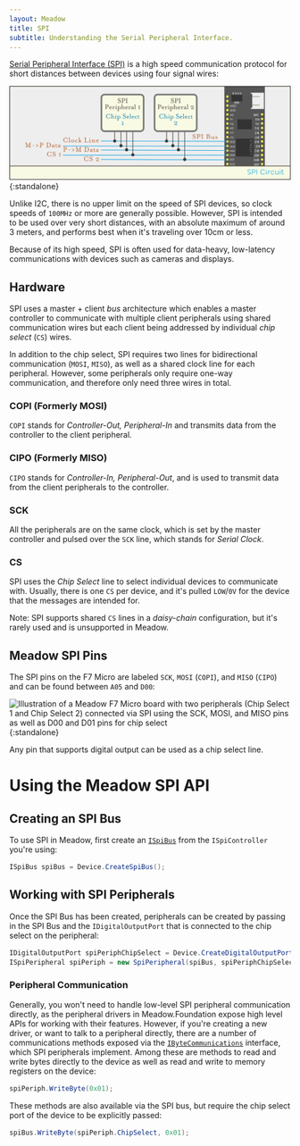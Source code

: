```yaml
---
layout: Meadow
title: SPI
subtitle: Understanding the Serial Peripheral Interface.
---
```


[Serial Peripheral Interface (SPI)](https://en.wikipedia.org/wiki/Serial_Peripheral_Interface) is a high speed communication protocol for short distances between devices using four signal wires:

![SPI Circuit showing two SPI peripherals connected to a meadow board via the SPI pins and chip selects coming out of D00 and D01](SPI_Circuit.svg){:standalone}

Unlike I2C, there is no upper limit on the speed of SPI devices, so clock speeds of `100MHz` or more are generally possible. However, SPI is intended to be used over very short distances, with an absolute maximum of around 3 meters, and performs best when it's traveling over 10cm or less.

Because of its high speed, SPI is often used for data-heavy, low-latency communications with devices such as cameras and displays.

## Hardware

SPI uses a master + client _bus_ architecture which enables a master controller to communicate with multiple client peripherals using shared communication wires but each client being addressed by individual _chip select_ (`CS`) wires.

In addition to the chip select, SPI requires two lines for bidirectional communication (`MOSI`, `MISO`), as well as a shared clock line for each peripheral. However, some peripherals only require one-way communication, and therefore only need three wires in total.

### COPI (Formerly MOSI)

`COPI` stands for _Controller-Out, Peripheral-In_ and transmits data from the controller to the client peripheral.

### CIPO (Formerly MISO)

`CIPO` stands for _Controller-In, Peripheral-Out_, and is used to transmit data from the client peripherals to the controller.

### SCK

All the peripherals are on the same clock, which is set by the master controller and pulsed over the `SCK` line, which stands for _Serial Clock_.

### CS

SPI uses the _Chip Select_ line to select individual devices to communicate with. Usually, there is one `CS` per device, and it's pulled `LOW`/`0V` for the device that the messages are intended for.

Note: SPI supports shared `CS` lines in a _daisy-chain_ configuration, but it's rarely used and is unsupported in Meadow.

## Meadow SPI Pins

The SPI pins on the F7 Micro are labeled `SCK`, `MOSI` (`COPI`), and `MISO` (`CIPO`) and can be found between `A05` and `D00`:

![Illustration of a Meadow F7 Micro board with two peripherals (Chip Select 1 and Chip Select 2) connected via SPI using the SCK, MOSI, and MISO pins as well as D00 and D01 pins for chip select](/Common_Files/Meadow_F7_Micro_Pinout.svg){:standalone}

Any pin that supports digital output can be used as a chip select line.

# Using the Meadow SPI API

## Creating an SPI Bus

To use SPI in Meadow, first create an [`ISpiBus`](/docs/api/Meadow/Meadow.Hardware.ISpiBus.html) from the `ISpiController` you're using:

```csharp
ISpiBus spiBus = Device.CreateSpiBus();
```

## Working with SPI Peripherals

Once the SPI Bus has been created, peripherals can be created by passing in the SPI Bus and the `IDigitalOutputPort` that is connected to the chip select on the peripheral:

```csharp
IDigitalOutputPort spiPeriphChipSelect = Device.CreateDigitalOutputPort(Device.Pins.D03);
ISpiPeripheral spiPeriph = new SpiPeripheral(spiBus, spiPeriphChipSelect);
```

### Peripheral Communication

Generally, you won't need to handle low-level SPI peripheral communication directly, as the peripheral drivers in Meadow.Foundation expose high level APIs for working with their features. However, if you're creating a new driver, or want to talk to a peripheral directly, there are a number of communications methods exposed via the [`IByteCommunications`](/docs/api/Meadow/Meadow.Hardware.IByteCommunications.html) interface, which SPI peripherals implement. Among these are methods to read and write bytes directly to the device as well as read and write to memory registers on the device:

```csharp
spiPeriph.WriteByte(0x01);
```

These methods are also available via the SPI bus, but require the chip select port of the device to be explicitly passed:

```csharp
spiBus.WriteByte(spiPeriph.ChipSelect, 0x01);
```


